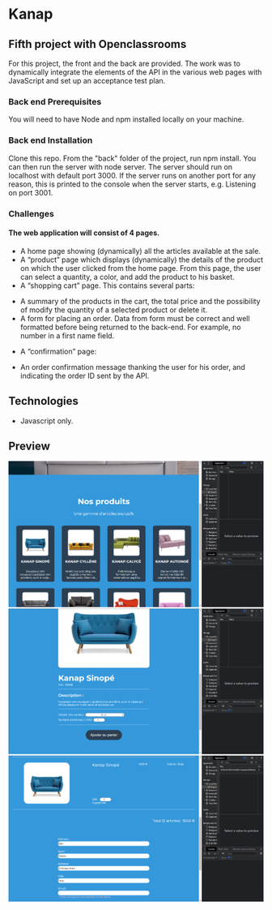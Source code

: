 # Kanap

## Fifth project with Openclassrooms

For this project, the front and the back are provided. The work was to dynamically integrate the elements of the API in the various web pages with JavaScript and set up an acceptance test plan.

### Back end Prerequisites

You will need to have Node and npm installed locally on your machine.

### Back end Installation

Clone this repo. From the "back" folder of the project, run npm install. You can then run the server with node server. The server should run on localhost with default port 3000. If the server runs on another port for any reason, this is printed to the console when the server starts, e.g. Listening on port 3001.

### Challenges

#### The web application will consist of 4 pages.

-   A home page showing (dynamically) all the articles available at the sale.
-   A “product” page which displays (dynamically) the details of the product on which the user clicked from the home page. From this page, the user can select a quantity, a color, and add the product to his basket.
-   A “shopping cart” page. This contains several parts:

*   A summary of the products in the cart, the total price and the possibility of modify the quantity of a selected product or delete it.
*   A form for placing an order. Data from form must be correct and well formatted before being returned to the back-end. For example, no number in a first name field.

-   A “confirmation” page:

*   An order confirmation message thanking the user for his order, and indicating the order ID sent by the API.

## Technologies

-   Javascript only.

## Preview

![Screenchot-preview](./front/images/git-img/cap1.PNG)
![Screenchot-preview](./front/images/git-img/cap2.PNG)
![Screenchot-preview](./front/images/git-img/cap3.PNG)
